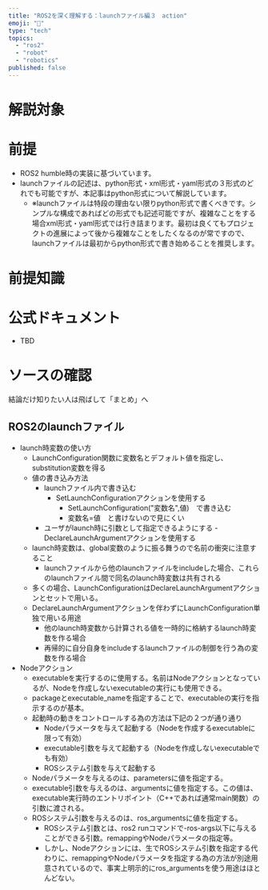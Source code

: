 ```yaml
---
title: "ROS2を深く理解する：launchファイル編３　action"
emoji: "📑"
type: "tech"
topics:
  - "ros2"
  - "robot"
  - "robotics"
published: false
---
```


# 解説対象

# 前提
- ROS2 humble時の実装に基づいています。
- launchファイルの記述は、python形式・xml形式・yaml形式の３形式のどれでも可能ですが、本記事はpython形式について解説しています。
  - ※launchファイルは特段の理由ない限りpython形式で書くべきです。シンプルな構成であればどの形式でも記述可能ですが、複雑なことをする場合xml形式・yaml形式では行き詰まります。最初は良くてもプロジェクトの進展によって後から複雑なことをしたくなるのが常ですので、launchファイルは最初からpython形式で書き始めることを推奨します。

# 前提知識

# 公式ドキュメント

- TBD

# ソースの確認

結論だけ知りたい人は飛ばして「まとめ」へ

## ROS2のlaunchファイル
- launch時変数の使い方
  - LaunchConfiguration関数に変数名とデフォルト値を指定し、substitution変数を得る
  - 値の書き込み方法
    - launchファイル内で書き込む
      - SetLaunchConfigurationアクションを使用する
        - SetLaunchConfiguration("変数名",値)　で書き込む
        - 変数名=値　と書けないので見にくい
    - ユーザがlaunch時に引数として指定できるようにする
            - DeclareLaunchArgumentアクションを使用する
  - launch時変数は、global変数のように振る舞うので名前の衝突に注意すること
    - launchファイルから他のlaunchファイルをincludeした場合、これらのlaunchファイル間で同名のlaunch時変数は共有される
  - 多くの場合、LaunchConfigurationはDeclareLaunchArgumentアクションとセットで用いる。
  - DeclareLaunchArgumentアクションを伴わずにLaunchConfiguration単独で用いる用途
    - 他のlaunch時変数から計算される値を一時的に格納するlaunch時変数を作る場合
    - 再帰的に自分自身をincludeするlaunchファイルの制御を行う為の変数を作る場合
- Nodeアクション
  - executableを実行するのに使用する。名前はNodeアクションとなっているが、Nodeを作成しないexecutableの実行にも使用できる。
  - packageとexecutable_nameを指定することで、executableの実行を指示するのが基本。
  - 起動時の動きをコントロールする為の方法は下記の２つが通り通り
    - Nodeパラメータを与えて起動する（Nodeを作成するexecutableに限って有効）
    - executable引数を与えて起動する（Nodeを作成しないexecutableでも有効）
    - ROSシステム引数を与えて起動する
  - Nodeパラメータを与えるのは、parametersに値を指定する。
  - executable引数を与えるのは、argumentsに値を指定する。この値は、executable実行時のエントリポイント（C++であれば通常main関数）の引数に渡される。
  - ROSシステム引数を与えるのは、ros_argumentsに値を指定する。
    - ROSシステム引数とは、ros2 runコマンドで-ros-args以下に与えることができる引数。remappingやNodeパラメータの指定等。
    - しかし、Nodeアクションには、生でROSシステム引数を指定する代わりに、remappingやNodeパラメータを指定する為の方法が別途用意されているので、事実上明示的にros_argumentsを使う用途はほとんどない。
